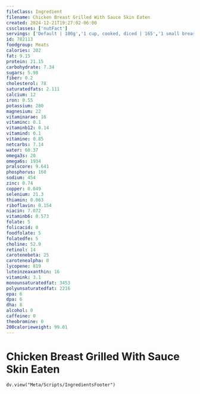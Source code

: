 ```yaml
---
fileClass: Ingredient
filename: Chicken Breast Grilled With Sauce Skin Eaten
created: 2024-12-21T19:27:02-06:00
cssclasses: ['nutFact']
servings: ['Default | 100g','1 cup, cooked, diced | 165','1 small breast | 150','1 medium breast | 175','1 large breast | 195','1 breast, ns as to size | 175','1 small or thin slice | 30','1 medium slice | 60','1 large or thick slice | 85','1 oz, cooked | 28']
id: 782113
foodgroup: Meats
calories: 202
fat: 9.15
protein: 21.15
carbohydrate: 7.34
sugars: 5.98
fiber: 0.2
cholesterol: 78
saturatedfats: 2.111
calcium: 12
iron: 0.55
potassium: 280
magnesium: 22
vitaminarae: 16
vitaminc: 0.1
vitaminb12: 0.14
vitamind: 0.1
vitamine: 0.85
netcarbs: 7.14
water: 60.37
omega3s: 20
omega6s: 1934
pralscore: 9.641
phosphorus: 160
sodium: 454
zinc: 0.74
copper: 0.049
selenium: 21.3
thiamin: 0.063
riboflavin: 0.154
niacin: 7.072
vitaminb6: 0.573
folate: 5
folicacid: 0
foodfolate: 5
folatedfe: 5
choline: 52.9
retinol: 14
carotenebeta: 25
carotenealpha: 0
lycopene: 819
luteinzeaxanthin: 16
vitamink: 3.1
monounsaturatedfat: 3453
polyunsaturatedfat: 2216
epa: 6
dpa: 6
dha: 8
alcohol: 0
caffeine: 0
theobromine: 0
200calorieweight: 99.01
---
```


# Chicken Breast Grilled With Sauce Skin Eaten

```dataviewjs
dv.view("Meta/Scripts/IngredientsFooter")
```